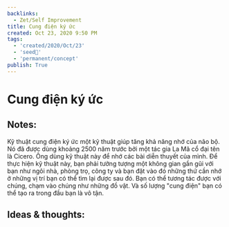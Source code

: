 ```yaml
---
backlinks:
  - Zet/Self Improvement
title: Cung điện ký ức
created: Oct 23, 2020 9:50 PM
tags:
  - 'created/2020/Oct/23'
  - 'seed🥜'
  - 'permanent/concept'
publish: True
---
```

# Cung điện ký ức

## Notes:
Kỹ thuật cung điện ký ức một kỹ thuật giúp tăng khả năng nhớ của não bộ. Nó đã được dùng khoảng 2500 năm trước bởi một tác gia La Mã cổ đại tên là Cicero. Ông dùng kỹ thuật này để nhớ các bài diễn thuyết của mình. Để thực hiện kỹ thuật này, bạn phải tưởng tượng một không gian gần gũi với bạn như ngôi nhà, phòng trọ, công ty và bạn đặt vào đó những thứ cần nhớ ở những vị trí bạn có thể tìm lại được sau đó. Bạn có thể tương tác được với chúng, chạm vào chúng như những đồ vật. Và số lượng "cung điện" bạn có thể tạo ra trong đầu bạn là vô tận.

## Ideas & thoughts:
